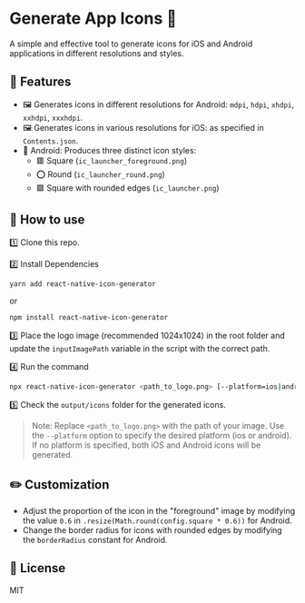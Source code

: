 # Generate App Icons 📱

A simple and effective tool to generate icons for iOS and Android applications in different resolutions and styles.

## 🌟 Features

- 🖼️ Generates icons in different resolutions for Android: `mdpi`, `hdpi`, `xhdpi`, `xxhdpi`, `xxxhdpi`.
- 🖼️ Generates icons in various resolutions for iOS: as specified in `Contents.json`.
- 🎨 Android: Produces three distinct icon styles:
   - 🟥 Square (`ic_launcher_foreground.png`)
   - ⭕ Round (`ic_launcher_round.png`)
   - 🟩 Square with rounded edges (`ic_launcher.png`)

## 🔧 How to use

1️⃣ Clone this repo.

2️⃣ Install Dependencies

```sh
yarn add react-native-icon-generator
```

or

```sh
npm install react-native-icon-generator
```

3️⃣ Place the logo image (recommended 1024x1024) in the root folder and update the `inputImagePath` variable in the script with the correct path.

4️⃣ Run the command

```sh
npx react-native-icon-generator <path_to_logo.png> [--platform=ios|android]
```

5️⃣ Check the `output/icons` folder for the generated icons.

> Note: Replace `<path_to_logo.png>` with the path of your image. Use the `--platform` option to specify the desired platform (ios or android). If no platform is specified, both iOS and Android icons will be generated.

## ✏️ Customization

- Adjust the proportion of the icon in the "foreground" image by modifying the value `0.6` in `.resize(Math.round(config.square * 0.6))` for Android.
- Change the border radius for icons with rounded edges by modifying the `borderRadius` constant for Android.

## 📜 License

MIT